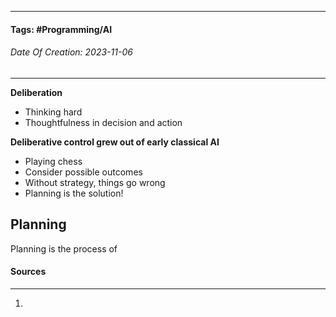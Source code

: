__________________________________________________________________________
#### **Tags:** #Programming/AI 
###### *Date Of Creation: 2023-11-06*
__________________________________________________________________________

**Deliberation**
- Thinking hard
- Thoughtfulness in decision and action

**Deliberative control grew out of early classical AI**
- Playing chess
- Consider possible outcomes
- Without strategy, things go wrong
- Planning is the solution!
## Planning
Planning is the process of  
#### Sources
__________________________________________________________________________
1. 